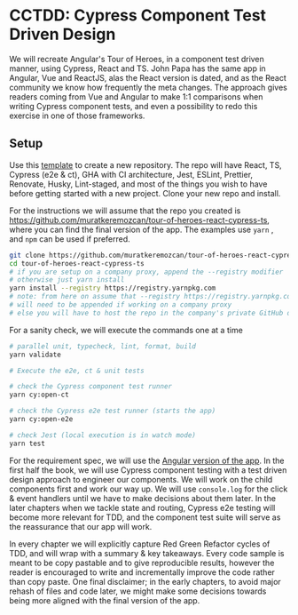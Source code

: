# CCTDD: Cypress Component Test Driven Design

We will recreate Angular's Tour of Heroes, in a component test driven manner, using Cypress, React and TS. John Papa has the same app in Angular, Vue and ReactJS, alas the React version is dated, and as the React community we know how frequently the meta changes. The approach gives readers coming from Vue and Angular to make 1:1 comparisons when writing Cypress component tests, and even a possibility to redo this  exercise in one of those frameworks.

## Setup

Use this [template](https://github.com/muratkeremozcan/react-cypress-ts-template) to create a new repository. The repo will have React, TS, Cypress (e2e & ct), GHA with CI architecture, Jest, ESLint, Prettier, Renovate, Husky, Lint-staged, and most of the things you wish to have before getting started with a new project. Clone your new repo and install.

For the instructions we will assume that the repo you created is https://github.com/muratkeremozcan/tour-of-heroes-react-cypress-ts, where you can find the final version of the app.  The examples use `yarn` , and `npm`  can be used if preferred.

```bash
git clone https://github.com/muratkeremozcan/tour-of-heroes-react-cypress-ts
cd tour-of-heroes-react-cypress-ts
# if you are setup on a company proxy, append the --registry modifier
# otherwise just yarn install
yarn install --registry https://registry.yarnpkg.com
# note: from here on assume that --registry https://registry.yarnpkg.com
# will need to be appended if working on a company proxy
# else you will have to host the repo in the company's private GitHub domain
```

For a sanity check, we will execute the commands one at a time

```bash
# parallel unit, typecheck, lint, format, build
yarn validate

# Execute the e2e, ct & unit tests

# check the Cypress component test runner
yarn cy:open-ct

# check the Cypress e2e test runner (starts the app)
yarn cy:open-e2e

# check Jest (local execution is in watch mode)
yarn test
```

For the requirement spec, we will use the [Angular version of the app](https://papa-heroes-angular.azurewebsites.net/heroes). In the first half the book, we will use Cypress component testing with a test driven design approach to engineer our components. We will work on the child components first and work our way up. We will use `console.log` for the click & event  handlers until we have to make decisions about them later. In the later chapters  when we tackle  state and routing, Cypress e2e testing will become more relevant for TDD, and the component test suite will serve as the reassurance that our app will work.

In every chapter we will explicitly capture Red Green Refactor cycles of TDD, and will wrap with a summary & key takeaways. Every code sample is meant to be copy pastable and to give reproducible results, however the reader is encouraged to write and incrementally improve  the code rather than copy paste. One final disclaimer; in the early chapters, to avoid major rehash of files and code later, we might make some decisions towards being more aligned with the final version of the app.
